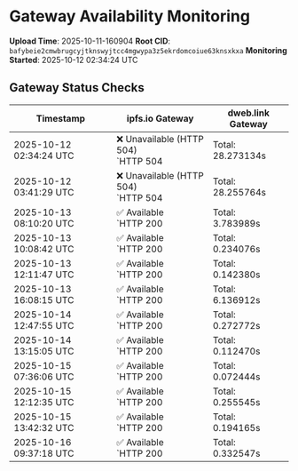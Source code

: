# Gateway Availability Monitoring

**Upload Time**: 2025-10-11-160904
**Root CID**: `bafybeie2cmwbrugcyjtknswyjtcc4mgwypa3z5ekrdomcoiue63knsxkxa`
**Monitoring Started**: 2025-10-12 02:34:24 UTC

## Gateway Status Checks

| Timestamp | ipfs.io Gateway | dweb.link Gateway |
|-----------|-----------------|-------------------|
| 2025-10-12 02:34:24 UTC | ❌ Unavailable (HTTP 504)<br>`HTTP 504 | Total: 28.273134s | DNS: 0.183164s | Connect: 0.184746s | Transfer: 28.273036s | Size: 148 bytes` | ✅ Available<br>`HTTP 200 | Total: 10.550911s | DNS: 0.024372s | Connect: 0.026765s | Transfer: 10.550590s | Size: 50098 bytes` |
| 2025-10-12 03:41:29 UTC | ❌ Unavailable (HTTP 504)<br>`HTTP 504 | Total: 28.255764s | DNS: 0.130926s | Connect: 0.139932s | Transfer: 28.255682s | Size: 148 bytes` | ✅ Available<br>`HTTP 200 | Total: 10.757087s | DNS: 0.032718s | Connect: 0.041541s | Transfer: 10.756413s | Size: 50098 bytes` |
| 2025-10-13 08:10:20 UTC | ✅ Available<br>`HTTP 200 | Total: 3.783989s | DNS: 0.058845s | Connect: 0.073756s | Transfer: 3.783572s | Size: 50098 bytes` | ✅ Available<br>`HTTP 200 | Total: 0.132246s | DNS: 0.055429s | Connect: 0.067051s | Transfer: 0.131820s | Size: 50098 bytes` |
| 2025-10-13 10:08:42 UTC | ✅ Available<br>`HTTP 200 | Total: 0.234076s | DNS: 0.137910s | Connect: 0.147102s | Transfer: 0.233731s | Size: 50098 bytes` | ✅ Available<br>`HTTP 200 | Total: 0.105846s | DNS: 0.033298s | Connect: 0.041900s | Transfer: 0.105336s | Size: 50098 bytes` |
| 2025-10-13 12:11:47 UTC | ✅ Available<br>`HTTP 200 | Total: 0.142380s | DNS: 0.037842s | Connect: 0.052991s | Transfer: 0.141813s | Size: 50098 bytes` | ✅ Available<br>`HTTP 200 | Total: 0.133675s | DNS: 0.051362s | Connect: 0.061518s | Transfer: 0.133398s | Size: 50098 bytes` |
| 2025-10-13 16:08:15 UTC | ✅ Available<br>`HTTP 200 | Total: 6.136912s | DNS: 0.111071s | Connect: 0.112997s | Transfer: 6.136622s | Size: 50098 bytes` | ✅ Available<br>`HTTP 200 | Total: 0.106911s | DNS: 0.027330s | Connect: 0.030957s | Transfer: 0.106484s | Size: 50098 bytes` |
| 2025-10-14 12:47:55 UTC | ✅ Available<br>`HTTP 200 | Total: 0.272772s | DNS: 0.149623s | Connect: 0.171366s | Transfer: 0.272274s | Size: 50098 bytes` | ✅ Available<br>`HTTP 200 | Total: 0.244780s | DNS: 0.074410s | Connect: 0.092256s | Transfer: 0.244088s | Size: 50098 bytes` |
| 2025-10-14 13:15:05 UTC | ✅ Available<br>`HTTP 200 | Total: 0.112470s | DNS: 0.005469s | Connect: 0.007458s | Transfer: 0.112168s | Size: 50098 bytes` | ✅ Available<br>`HTTP 200 | Total: 4.586678s | DNS: 0.055582s | Connect: 0.057505s | Transfer: 4.586409s | Size: 50098 bytes` |
| 2025-10-15 07:36:06 UTC | ✅ Available<br>`HTTP 200 | Total: 0.072444s | DNS: 0.009994s | Connect: 0.015972s | Transfer: 0.072073s | Size: 50098 bytes` | ✅ Available<br>`HTTP 200 | Total: 0.119505s | DNS: 0.058595s | Connect: 0.063987s | Transfer: 0.119051s | Size: 50098 bytes` |
| 2025-10-15 12:12:35 UTC | ✅ Available<br>`HTTP 200 | Total: 0.255545s | DNS: 0.175064s | Connect: 0.180761s | Transfer: 0.254942s | Size: 50098 bytes` | ✅ Available<br>`HTTP 200 | Total: 0.134698s | DNS: 0.017738s | Connect: 0.023487s | Transfer: 0.134220s | Size: 50098 bytes` |
| 2025-10-15 13:42:32 UTC | ✅ Available<br>`HTTP 200 | Total: 0.194165s | DNS: 0.112541s | Connect: 0.115054s | Transfer: 0.193827s | Size: 50098 bytes` | ✅ Available<br>`HTTP 200 | Total: 0.117762s | DNS: 0.044351s | Connect: 0.046735s | Transfer: 0.117402s | Size: 50098 bytes` |
| 2025-10-16 09:37:18 UTC | ✅ Available<br>`HTTP 200 | Total: 0.332547s | DNS: 0.158277s | Connect: 0.176115s | Transfer: 0.332159s | Size: 50098 bytes` | ✅ Available<br>`HTTP 200 | Total: 0.236216s | DNS: 0.075413s | Connect: 0.092944s | Transfer: 0.235491s | Size: 50098 bytes` |
